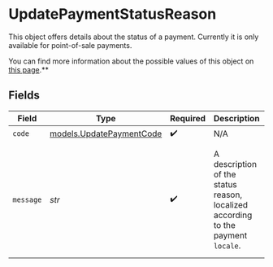 # UpdatePaymentStatusReason

This object offers details about the status of a payment. Currently it is only available for point-of-sale
payments.

You can find more information about the possible values of this object on
[this page](status-reasons).**


## Fields

| Field                                                                                                                             | Type                                                                                                                              | Required                                                                                                                          | Description                                                                                                                       | Example                                                                                                                           |
| --------------------------------------------------------------------------------------------------------------------------------- | --------------------------------------------------------------------------------------------------------------------------------- | --------------------------------------------------------------------------------------------------------------------------------- | --------------------------------------------------------------------------------------------------------------------------------- | --------------------------------------------------------------------------------------------------------------------------------- |
| `code`                                                                                                                            | [models.UpdatePaymentCode](../models/updatepaymentcode.md)                                                                        | :heavy_check_mark:                                                                                                                | N/A                                                                                                                               | insufficient_funds                                                                                                                |
| `message`                                                                                                                         | *str*                                                                                                                             | :heavy_check_mark:                                                                                                                | A description of the status reason, localized according to the payment `locale`.                                                  | The account associated with the card has insufficient funds. The shopper should use another payment method or<br/>contact their bank. |